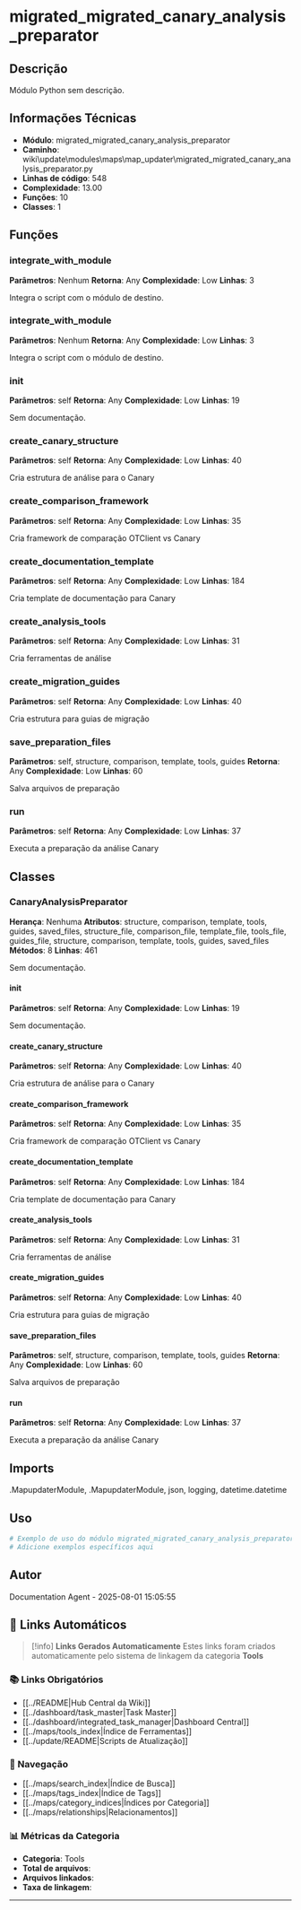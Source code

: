 # migrated_migrated_canary_analysis_preparator

## Descrição

Módulo Python sem descrição.

## Informações Técnicas

- **Módulo**: migrated_migrated_canary_analysis_preparator
- **Caminho**: wiki\update\modules\maps\map_updater\migrated_migrated_canary_analysis_preparator.py
- **Linhas de código**: 548
- **Complexidade**: 13.00
- **Funções**: 10
- **Classes**: 1

## Funções

### integrate_with_module

**Parâmetros**: Nenhum
**Retorna**: Any
**Complexidade**: Low
**Linhas**: 3

Integra o script com o módulo de destino.

### integrate_with_module

**Parâmetros**: Nenhum
**Retorna**: Any
**Complexidade**: Low
**Linhas**: 3

Integra o script com o módulo de destino.

### __init__

**Parâmetros**: self
**Retorna**: Any
**Complexidade**: Low
**Linhas**: 19

Sem documentação.

### create_canary_structure

**Parâmetros**: self
**Retorna**: Any
**Complexidade**: Low
**Linhas**: 40

Cria estrutura de análise para o Canary

### create_comparison_framework

**Parâmetros**: self
**Retorna**: Any
**Complexidade**: Low
**Linhas**: 35

Cria framework de comparação OTClient vs Canary

### create_documentation_template

**Parâmetros**: self
**Retorna**: Any
**Complexidade**: Low
**Linhas**: 184

Cria template de documentação para Canary

### create_analysis_tools

**Parâmetros**: self
**Retorna**: Any
**Complexidade**: Low
**Linhas**: 31

Cria ferramentas de análise

### create_migration_guides

**Parâmetros**: self
**Retorna**: Any
**Complexidade**: Low
**Linhas**: 40

Cria estrutura para guias de migração

### save_preparation_files

**Parâmetros**: self, structure, comparison, template, tools, guides
**Retorna**: Any
**Complexidade**: Low
**Linhas**: 60

Salva arquivos de preparação

### run

**Parâmetros**: self
**Retorna**: Any
**Complexidade**: Low
**Linhas**: 37

Executa a preparação da análise Canary

## Classes

### CanaryAnalysisPreparator

**Herança**: Nenhuma
**Atributos**: structure, comparison, template, tools, guides, saved_files, structure_file, comparison_file, template_file, tools_file, guides_file, structure, comparison, template, tools, guides, saved_files
**Métodos**: 8
**Linhas**: 461

Sem documentação.

#### __init__

**Parâmetros**: self
**Retorna**: Any
**Complexidade**: Low
**Linhas**: 19

Sem documentação.

#### create_canary_structure

**Parâmetros**: self
**Retorna**: Any
**Complexidade**: Low
**Linhas**: 40

Cria estrutura de análise para o Canary

#### create_comparison_framework

**Parâmetros**: self
**Retorna**: Any
**Complexidade**: Low
**Linhas**: 35

Cria framework de comparação OTClient vs Canary

#### create_documentation_template

**Parâmetros**: self
**Retorna**: Any
**Complexidade**: Low
**Linhas**: 184

Cria template de documentação para Canary

#### create_analysis_tools

**Parâmetros**: self
**Retorna**: Any
**Complexidade**: Low
**Linhas**: 31

Cria ferramentas de análise

#### create_migration_guides

**Parâmetros**: self
**Retorna**: Any
**Complexidade**: Low
**Linhas**: 40

Cria estrutura para guias de migração

#### save_preparation_files

**Parâmetros**: self, structure, comparison, template, tools, guides
**Retorna**: Any
**Complexidade**: Low
**Linhas**: 60

Salva arquivos de preparação

#### run

**Parâmetros**: self
**Retorna**: Any
**Complexidade**: Low
**Linhas**: 37

Executa a preparação da análise Canary

## Imports

.MapupdaterModule, .MapupdaterModule, json, logging, datetime.datetime

## Uso

```python
# Exemplo de uso do módulo migrated_migrated_canary_analysis_preparator
# Adicione exemplos específicos aqui
```

## Autor

Documentation Agent - 2025-08-01 15:05:55

## 🔗 **Links Automáticos**

> [!info] **Links Gerados Automaticamente**
> Estes links foram criados automaticamente pelo sistema de linkagem da categoria **Tools**

### **📚 Links Obrigatórios**
- [[../README|Hub Central da Wiki]]
- [[../dashboard/task_master|Task Master]]
- [[../dashboard/integrated_task_manager|Dashboard Central]]
- [[../maps/tools_index|Índice de Ferramentas]]
- [[../update/README|Scripts de Atualização]]

### **🧭 Navegação**
- [[../maps/search_index|Índice de Busca]]
- [[../maps/tags_index|Índice de Tags]]
- [[../maps/category_indices|Índices por Categoria]]
- [[../maps/relationships|Relacionamentos]]

### **📊 Métricas da Categoria**
- **Categoria**: Tools
- **Total de arquivos**: <!-- Contador automático -->
- **Arquivos linkados**: <!-- Contador automático -->
- **Taxa de linkagem**: <!-- Percentual automático -->

---

